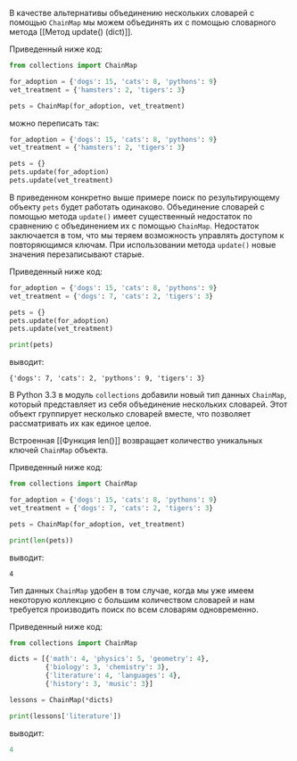 В качестве альтернативы объединению нескольких словарей с помощью `ChainMap` мы можем объединять их с помощью словарного метода [[Метод update() (dict)]].

Приведенный ниже код:

```python
from collections import ChainMap

for_adoption = {'dogs': 15, 'cats': 8, 'pythons': 9}
vet_treatment = {'hamsters': 2, 'tigers': 3}

pets = ChainMap(for_adoption, vet_treatment)
```

можно переписать так:

```python
for_adoption = {'dogs': 15, 'cats': 8, 'pythons': 9}
vet_treatment = {'hamsters': 2, 'tigers': 3}

pets = {}
pets.update(for_adoption)
pets.update(vet_treatment)
```

В приведенном конкретно выше примере поиск по результирующему объекту `pets` будет работать одинаково. Объединение словарей с помощью метода `update()` имеет существенный недостаток по сравнению с объединением их с помощью `ChainMap`. Недостаток заключается в том, что мы теряем возможность управлять доступом к повторяющимся ключам. При использовании метода `update()` новые значения перезаписывают старые.

Приведенный ниже код:

```python
for_adoption = {'dogs': 15, 'cats': 8, 'pythons': 9}
vet_treatment = {'dogs': 7, 'cats': 2, 'tigers': 3}

pets = {}
pets.update(for_adoption)
pets.update(vet_treatment)

print(pets)
```

выводит:

```no-highlight
{'dogs': 7, 'cats': 2, 'pythons': 9, 'tigers': 3}
```

В Python 3.3 в модуль `collections` добавили новый тип данных `ChainMap`, который представляет из себя объединение нескольких словарей. Этот объект группирует несколько словарей вместе, что позволяет рассматривать их как единое целое.

Встроенная [[Функция len()]] возвращает количество уникальных ключей `ChainMap` объекта.

Приведенный ниже код:

```python
from collections import ChainMap

for_adoption = {'dogs': 15, 'cats': 8, 'pythons': 9}
vet_treatment = {'dogs': 7, 'cats': 2, 'tigers': 3}

pets = ChainMap(for_adoption, vet_treatment)

print(len(pets))
```

выводит:

```no-highlight
4
```

Тип данных `ChainMap` удобен в том случае, когда мы уже имеем некоторую коллекцию с большим количеством словарей и нам требуется производить поиск по всем словарям одновременно.

Приведенный ниже код:

```python
from collections import ChainMap

dicts = [{'math': 4, 'physics': 5, 'geometry': 4},
         {'biology': 3, 'chemistry': 3},
         {'literature': 4, 'languages': 4},
         {'history': 3, 'music': 3}]

lessons = ChainMap(*dicts)

print(lessons['literature'])
```

выводит:

```python
4
```